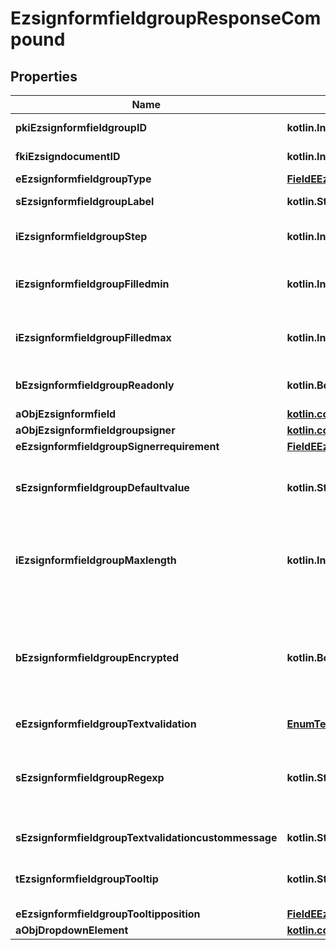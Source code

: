 
# EzsignformfieldgroupResponseCompound

## Properties
| Name | Type | Description | Notes |
| ------------ | ------------- | ------------- | ------------- |
| **pkiEzsignformfieldgroupID** | **kotlin.Int** | The unique ID of the Ezsignformfieldgroup |  |
| **fkiEzsigndocumentID** | **kotlin.Int** | The unique ID of the Ezsigndocument |  |
| **eEzsignformfieldgroupType** | [**FieldEEzsignformfieldgroupType**](FieldEEzsignformfieldgroupType.md) |  |  |
| **sEzsignformfieldgroupLabel** | **kotlin.String** | The Label for the Ezsignformfieldgroup |  |
| **iEzsignformfieldgroupStep** | **kotlin.Int** | The step when the Ezsignsigner will be invited to fill the form fields |  |
| **iEzsignformfieldgroupFilledmin** | **kotlin.Int** | The minimum number of Ezsignformfield that must be filled in the Ezsignformfieldgroup |  |
| **iEzsignformfieldgroupFilledmax** | **kotlin.Int** | The maximum number of Ezsignformfield that must be filled in the Ezsignformfieldgroup |  |
| **bEzsignformfieldgroupReadonly** | **kotlin.Boolean** | Whether the Ezsignformfieldgroup is read only or not. |  |
| **aObjEzsignformfield** | [**kotlin.collections.List&lt;EzsignformfieldResponseCompound&gt;**](EzsignformfieldResponseCompound.md) |  |  |
| **aObjEzsignformfieldgroupsigner** | [**kotlin.collections.List&lt;EzsignformfieldgroupsignerResponseCompound&gt;**](EzsignformfieldgroupsignerResponse.md) |  |  |
| **eEzsignformfieldgroupSignerrequirement** | [**FieldEEzsignformfieldgroupSignerrequirement**](FieldEEzsignformfieldgroupSignerrequirement.md) |  |  [optional] |
| **sEzsignformfieldgroupDefaultvalue** | **kotlin.String** | The default value for the Ezsignformfieldgroup  You can use the codes below and they will be replaced at signature time.    | Code | Description | Example | | ------------------------- | ------------ | ------------ | | {sUserFirstname} | The first name of the contact | John | | {sUserLastname} | The last name of the contact | Doe | | {sUserJobtitle} | The job title | Sales Representative | | {sCompany} | Company name | eZmax Solutions Inc. | | {sEmailAddress} | The email address | email@example.com | | {sPhoneE164} | A phone number in E.164 Format | +15149901516 | | {sPhoneE164Cell} | A phone number in E.164 Format | +15149901516 | |  [optional] |
| **iEzsignformfieldgroupMaxlength** | **kotlin.Int** | The maximum length for the value in the Ezsignformfieldgroup  This can only be set if eEzsignformfieldgroupType is **Text** or **Textarea** |  [optional] |
| **bEzsignformfieldgroupEncrypted** | **kotlin.Boolean** | Whether the Ezsignformfieldgroup is encrypted in the database or not. Encrypted values are not displayed on the Ezsigndocument. This can only be set if eEzsignformfieldgroupType is **Text** or **Textarea** |  [optional] |
| **eEzsignformfieldgroupTextvalidation** | [**EnumTextvalidation**](EnumTextvalidation.md) |  |  [optional] |
| **sEzsignformfieldgroupRegexp** | **kotlin.String** | A regular expression to indicate what values are acceptable for the Ezsignformfieldgroup.  This can only be set if eEzsignformfieldgroupType is **Text** or **Textarea** |  [optional] |
| **sEzsignformfieldgroupTextvalidationcustommessage** | **kotlin.String** | Description of validation rule. Show by signatory. |  [optional] |
| **tEzsignformfieldgroupTooltip** | **kotlin.String** | A tooltip that will be presented to Ezsignsigner about the Ezsignformfieldgroup |  [optional] |
| **eEzsignformfieldgroupTooltipposition** | [**FieldEEzsignformfieldgroupTooltipposition**](FieldEEzsignformfieldgroupTooltipposition.md) |  |  [optional] |
| **aObjDropdownElement** | [**kotlin.collections.List&lt;CustomDropdownElementResponseCompound&gt;**](CustomDropdownElementResponse.md) |  |  [optional] |



